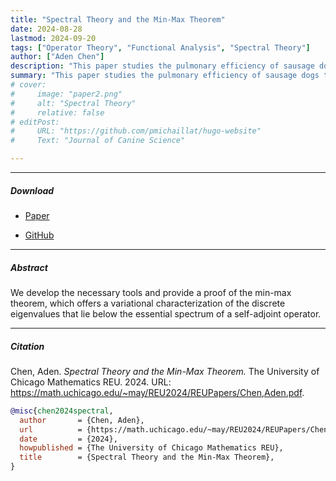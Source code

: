 ```yaml
---
title: "Spectral Theory and the Min-Max Theorem" 
date: 2024-08-28
lastmod: 2024-09-20
tags: ["Operator Theory", "Functional Analysis", "Spectral Theory"]
author: ["Aden Chen"]
description: "This paper studies the pulmonary efficiency of sausage dogs. Published in the Journal of Canine Science, 2004." 
summary: "This paper studies the pulmonary efficiency of sausage dogs through several experiments." 
# cover:
#     image: "paper2.png"
#     alt: "Spectral Theory"
#     relative: false
# editPost:
#     URL: "https://github.com/pmichaillat/hugo-website"
#     Text: "Journal of Canine Science"

---
```


---

##### Download

+ [Paper](https://math.uchicago.edu/~may/REU2024/REUPapers/Chen,Aden.pdf)
<!-- + [Online appendix](appendix2.pdf) -->
+ [GitHub](https://github.com/AdenChen27/REU2024)

---

##### Abstract

We develop the necessary tools and provide a proof of the min-max theorem, which offers a variational characterization of the discrete eigenvalues that lie below the essential spectrum of a self-adjoint operator. 

---

##### Citation

Chen, Aden. *Spectral Theory and the Min-Max Theorem.* The University of Chicago Mathematics REU. 2024. URL: https://math.uchicago.edu/~may/REU2024/REUPapers/Chen,Aden.pdf. 

```BibTeX
@misc{chen2024spectral,
  author       = {Chen, Aden},
  url          = {https://math.uchicago.edu/~may/REU2024/REUPapers/Chen,Aden.pdf},
  date         = {2024},
  howpublished = {The University of Chicago Mathematics REU},
  title        = {Spectral Theory and the Min-Max Theorem},
}
```

<!-- 
---
##### Related material

+ [Presentation slides](presentation2.pdf)
+ [Wikipedia entry](https://en.wikipedia.org/wiki/The_Finer_Points_of_Sausage_Dogs)
 -->